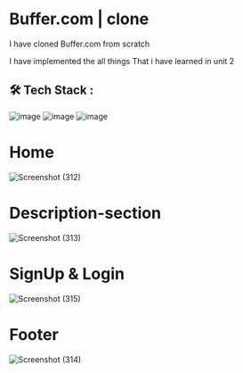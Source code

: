 # Buffer.com | clone

I have cloned Buffer.com from scratch

I have implemented  the all things That i have learned in unit 2

## 🛠 Tech Stack :

![image](https://img.shields.io/badge/HTML5-E34F26?style=for-the-badge&logo=html5&logoColor=white) ![image](https://img.shields.io/badge/CSS3-1572B6?style=for-the-badge&logo=css3&logoColor=white)   ![image](https://img.shields.io/badge/JavaScript-F7DF1E?style=for-the-badge&logo=javascript&logoColor=black)  

#  Home


![Screenshot (312)](https://user-images.githubusercontent.com/110048573/210441036-54d3560a-86ca-4406-ae48-ec50298abbb0.png)

# Description-section
![Screenshot (313)](https://user-images.githubusercontent.com/110048573/210441700-88dad8f8-d5e7-4aeb-9f0f-1a73bb100675.png)

# SignUp & Login

![Screenshot (315)](https://user-images.githubusercontent.com/110048573/210441609-e2c7467b-1207-4c95-8271-af0c29d5757a.png)


# Footer
![Screenshot (314)](https://user-images.githubusercontent.com/110048573/210441551-454b3d90-42e8-46d2-81fc-9e8483ae479f.png)
